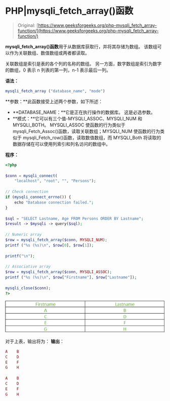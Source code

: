 # PHP|mysqli_fetch_array()函数

> Original: [https://www.geeksforgeeks.org/php-mysqli_fetch_array-function/](https://www.geeksforgeeks.org/php-mysqli_fetch_array-function/)

**mysqli_fetch_array()函数**用于从数据库获取行，并将其存储为数组。 该数组可以作为关联数组、数值数组或两者都读取。

关联数组是索引是表的各个列的名称的数组。 另一方面，数字数组是索引为数字的数组，0 表示 n 列表的第一列，n-1 表示最后一列。

**语法：**

```php
mysqli_fetch_array ("database_name", "mode")

```

**参数：**此函数接受上述两个参数，如下所述：

*   **DATABASE_NAME：**它是正在执行操作的数据库。 这是必选参数。
*   **模式：**它可以有三个值-MYSQLI_ASSOC、MYSQLI_NUM 和 MYSQLI_BOTH。 MYSQLI_ASSOC 使函数的行为类似于 mysqli_Fetch_Assoc()函数，读取关联数组；MYSQLI_NUM 使函数的行为类似于 mysqli_Fetch_row()函数，读取数值数组，而 MYSQLI_Both 将读取的数据存储在可以使用列索引和列名访问的数组中。

**程序：**

```php
<?php

$conn = mysqli_connect(
    "localhost", "root", "", "Persons"); 

// Check connection 
if (mysqli_connect_errno()) { 
    echo "Database connection failed."; 
} 

$sql = "SELECT Lastname, Age FROM Persons ORDER BY Lastname";
$result -> $mysqli -> query($sql);

// Numeric array
$row = mysqli_fetch_array($conn, MYSQLI_NUM);
printf ("%s (%s)\n", $row[0], $row[1]);

printf("\n");

// Associative array
$row = mysqli_fetch_array($conn, MYSQLI_ASSOC);
printf ("%s (%s)\n", $row["Firstname"], $row["Lastname"]);

mysqli_close($conn);
?>
```

![](img/254dd351be7273345b5cb73a0f0a8192.png)

对于上表，输出将为：
**输出**：

```php
A    B
C    D
E    F
G    H

A    B
C    D
E    F
G    H

```